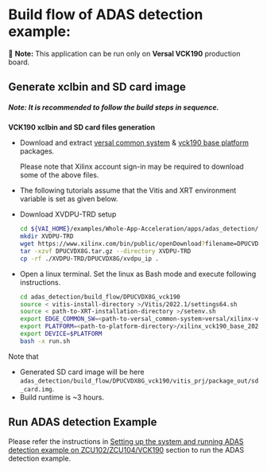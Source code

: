 # Build flow of ADAS detection example: 
:pushpin: **Note:** This application can be run only on **Versal VCK190** production board.

## Generate xclbin and SD card image

##### **Note:** It is recommended to follow the build steps in sequence.

**VCK190 xclbin and SD card files generation**
* Download and extract [versal common system](https://www.xilinx.com/member/forms/download/xef.html?filename=xilinx-versal-common-v2022.1_04191534.tar.gz) & [vck190 base platform](https://www.xilinx.com/member/forms/download/design-license-vck190-base-xef.html?filename=xilinx_vck190_base_202210_1.zip) packages.
    
	Please note that Xilinx account sign-in may be required to download some of the above files.
	
* The following tutorials assume that the Vitis and XRT environment variable is set as given below.

* Download XVDPU-TRD setup
    ```sh
    cd ${VAI_HOME}/examples/Whole-App-Acceleration/apps/adas_detection/build_flow/DPUCVDX8G_vck190
    mkdir XVDPU-TRD
    wget https://www.xilinx.com/bin/public/openDownload?filename=DPUCVDX8G.tar.gz
    tar -xzvf DPUCVDX8G.tar.gz --directory XVDPU-TRD
    cp -rf ./XVDPU-TRD/DPUCVDX8G/xvdpu_ip .
    ```

* Open a linux terminal. Set the linux as Bash mode and execute following instructions.
    ```sh
    cd adas_detection/build_flow/DPUCVDX8G_vck190
    source < vitis-install-directory >/Vitis/2022.1/settings64.sh
    source < path-to-XRT-installation-directory >/setenv.sh
    export EDGE_COMMON_SW=<path-to-versal_common-system>versal/xilinx-versal
    export PLATFORM=<path-to-platform-directory>/xilinx_vck190_base_202210_1/xilinx_vck190_base_202210_1.xpfm
    export DEVICE=$PLATFORM
    bash -x run.sh
    ```
Note that 
- Generated SD card image will be here `adas_detection/build_flow/DPUCVDX8G_vck190/vitis_prj/package_out/sd_card.img`.
- Build runtime is ~3 hours.

## Run ADAS detection Example
Please refer the instructions in [Setting up the system and running ADAS detection example on ZCU102/ZCU104/VCK190](../../README.md#setting-up-the-system-and-running-adas-detection-example-on-zcu102zcu104vck190) section to run the ADAS detection example.
